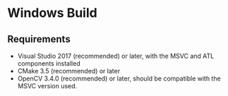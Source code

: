 # Windows Build

## Requirements

- Visual Studio 2017 (recommended) or later, with the MSVC and ATL components installed
- CMake 3.5 (recommended) or later
- OpenCV 3.4.0 (recommended) or later, should be compatible with the MSVC version used.
